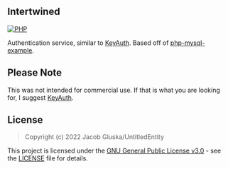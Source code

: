 ## Intertwined

[![PHP](https://img.shields.io/badge/language-PHP-787cb5.svg?style=plastic)](https://en.wikipedia.org/wiki/PHP) 

Authentication service, similar to [KeyAuth](https://keyauth.win/). Based off of [php-mysql-example](https://github.com/UntitledEntity/php-mysql-example).

## Please Note
This was not intended for commercial use. If that is what you are looking for, I suggest [KeyAuth](https://keyauth.win/). 

## License

> Copyright (c) 2022 Jacob Gluska/UntitledEntity

This project is licensed under the [GNU General Public License v3.0](https://choosealicense.com/licenses/gpl-3.0/) - see the [LICENSE](https://github.com/UntitledEntity/intertwined-web/blob/main/LICENSE) file for details.
